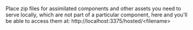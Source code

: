 Place zip files for assimilated components and other assets you need to serve locally, which are not part of a particular component, here and you'll be able to access them at:
http://localhost:3375/hosted/\<filename\>
